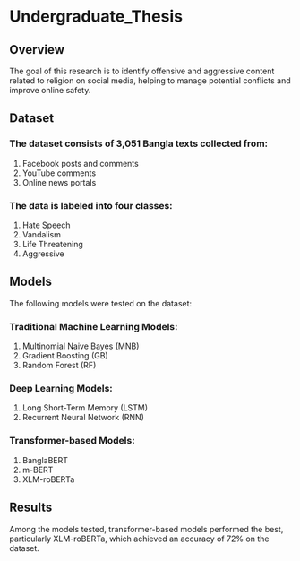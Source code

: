 # Undergraduate_Thesis
## Overview
The goal of this research is to identify offensive and aggressive content related to religion on social media, helping to manage potential conflicts and improve online safety.
## Dataset
### The dataset consists of 3,051 Bangla texts collected from:
1. Facebook posts and comments
2. YouTube comments
3. Online news portals
### The data is labeled into four classes:
1. Hate Speech
2. Vandalism
3. Life Threatening
4. Aggressive
## Models
The following models were tested on the dataset:
### Traditional Machine Learning Models:
1. Multinomial Naive Bayes (MNB)
2. Gradient Boosting (GB)
3. Random Forest (RF)
### Deep Learning Models:
1. Long Short-Term Memory (LSTM)
2. Recurrent Neural Network (RNN)
### Transformer-based Models:
1. BanglaBERT
2. m-BERT
3. XLM-roBERTa
## Results
Among the models tested, transformer-based models performed the best, particularly XLM-roBERTa, which achieved an accuracy of 72% on the dataset.
